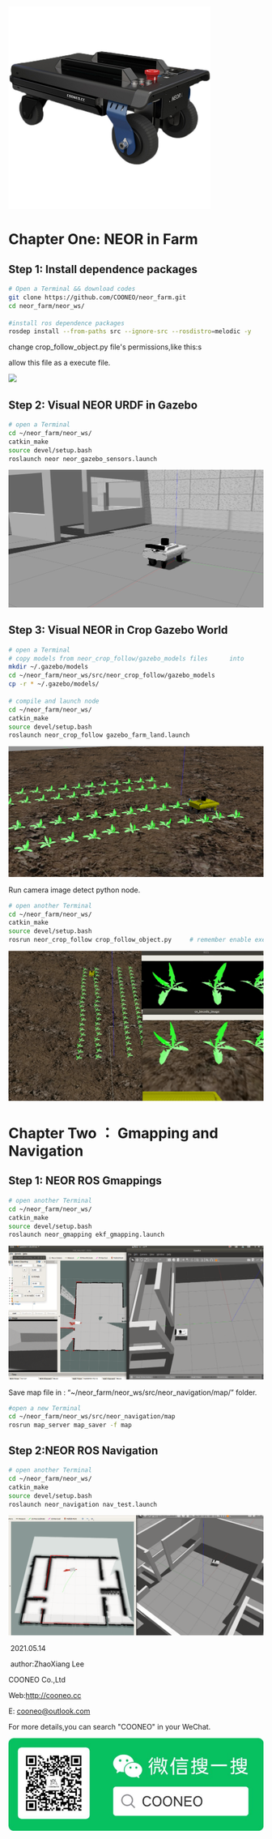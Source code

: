 <img src="images/neor.jpg" style="zoom:50%;" />

# Chapter One: NEOR in Farm

## Step 1: Install dependence packages

```bash
# Open a Terminal && download codes
git clone https://github.com/COONEO/neor_farm.git
cd neor_farm/neor_ws/ 

#install ros dependence packages
rosdep install --from-paths src --ignore-src --rosdistro=melodic -y
```

change crop_follow_object.py file's permissions,like this:s

allow this file as a execute file.

![](/home/lee/neor_farm/images/change_permission.png)



## Step 2: Visual NEOR URDF in Gazebo

```bash
# open a Terminal
cd ~/neor_farm/neor_ws/
catkin_make
source devel/setup.bash
roslaunch neor neor_gazebo_sensors.launch
```

![](images/visual_neor_in_gazebo.png)



## Step 3: Visual NEOR in Crop Gazebo World 

```bash
# open a Terminal
# copy models from neor_crop_follow/gazebo_models files      into         .gazebo/models folder.
mkdir ~/.gazebo/models
cd ~/neor_farm/neor_ws/src/neor_crop_follow/gazebo_models
cp -r * ~/.gazebo/models/

# compile and launch node
cd ~/neor_farm/neor_ws/
catkin_make
source devel/setup.bash
roslaunch neor_crop_follow gazebo_farm_land.launch
```

![](images/visual_crop_gazebo_world.png)



Run camera image detect python node.

```bash
# open another Terminal
cd ~/neor_farm/neor_ws/
catkin_make
source devel/setup.bash
rosrun neor_crop_follow crop_follow_object.py     # remember enable execute permission
```

![](images/crop_follow.png)



# Chapter Two ： Gmapping and Navigation

## Step 1: NEOR ROS Gmappings

```bash
# open another Terminal
cd ~/neor_farm/neor_ws/
catkin_make
source devel/setup.bash
roslaunch neor_gmapping ekf_gmapping.launch
```

![](images/neor_gmapping.png)

Save map file in : “~/neor_farm/neor_ws/src/neor_navigation/map/” folder.

```bash
#open a new Terminal
cd ~/neor_farm/neor_ws/src/neor_navigation/map
rosrun map_server map_saver -f map
```



## Step 2:NEOR ROS Navigation

```bash
# open another Terminal
cd ~/neor_farm/neor_ws/
catkin_make
source devel/setup.bash
roslaunch neor_navigation nav_test.launch 
```

![](images/neor_navigation.png)



​																												2021.05.14     

​																											author:ZhaoXiang Lee

COONEO Co.,Ltd

Web:http://cooneo.cc

E: cooneo@outlook.com



For more details,you can search "COONEO" in your WeChat.

![](images/COONEO_wechat.jpg)



